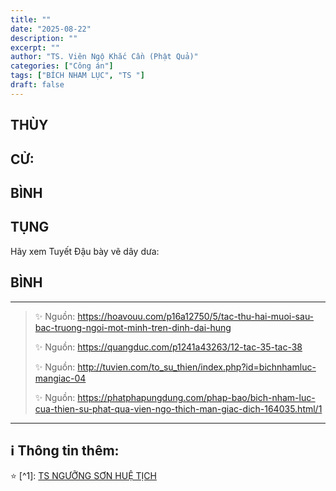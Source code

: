 ```yaml
---
title: ""
date: "2025-08-22"
description: ""
excerpt: ""
author: "TS. Viên Ngộ Khắc Cần (Phật Quả)"
categories: ["Công án"]
tags: ["BÍCH NHAM LỤC", "TS "]
draft: false
---
```


## THÙY

> 

## CỬ:

> 

## BÌNH



## TỤNG

Hãy xem Tuyết Đậu bày vẽ dây dưa:

> 

## BÌNH



***

> ✨ Nguồn: https://hoavouu.com/p16a12750/5/tac-thu-hai-muoi-sau-bac-truong-ngoi-mot-minh-tren-dinh-dai-hung
>
> ✨ Nguồn: https://quangduc.com/p1241a43263/12-tac-35-tac-38
>
> ✨ Nguồn: http://tuvien.com/to_su_thien/index.php?id=bichnhamluc-mangiac-04
>
> ✨ Nguồn: https://phatphapungdung.com/phap-bao/bich-nham-luc-cua-thien-su-phat-qua-vien-ngo-thich-man-giac-dich-164035.html/1

***

## ℹ️ Thông tin thêm:

⭐️ [^1]: <a href="https://blog.phapthihoi.org/gt-member/ts-nguong-son-hue-tich/" target="_blank">TS NGƯỠNG SƠN HUỆ TỊCH</a>


